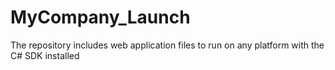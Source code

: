 # MyCompany_Launch
The repository includes web application files to run on any platform with the C# SDK installed
